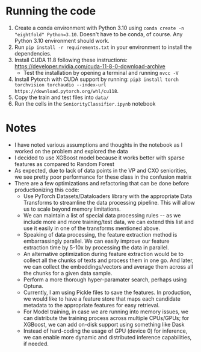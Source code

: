 # Running the code
1. Create a conda environment with Python 3.10 using `conda create -n "eightfold" Python=3.10`. Doesn't have to be conda, of course. Any Python 3.10 environment should work.
2. Run `pip install -r requirements.txt` in your environment to install the dependencies.
3. Install CUDA 11.8 following these instructions: https://developer.nvidia.com/cuda-11-8-0-download-archive
    - Test the installation by opening a terminal and running `nvcc -V`
4. Install Pytorch with CUDA support by running: `pip3 install torch torchvision torchaudio --index-url https://download.pytorch.org/whl/cu118`. 
5. Copy the train and test files into `data/`
6. Run the cells in the `SeniorityClassifier.ipynb` notebook


# Notes
- I have noted various assumptions and thoughts in the notebook as I worked on the problem and explored the data
- I decided to use XGBoost model because it works better with sparse features as compared to Random Forest
- As expected, due to lack of data points in the VP and CXO seniorities, we see pretty poor performance for these class in the confusion matrix
- There are a few optimizations and refactoring that can be done before productionizing this code:
    - Use PyTorch Datasets/Dataloaders library with the appropriate Data Transforms to streamline the data processing pipeline. This will allow us to scale beyond memory limitations.
    - We can maintain a list of special data processing rules -- as we include more and more training/test data, we can extend this list and use it easily in one of the transforms mentioned above.
    - Speaking of data processing, the feature extraction method is embarrassingly parallel. We can easily improve our feature extraction time by 5-10x by processing the data in parallel.
    - An alternative optimization during feature extraction would be to collect all the chunks of texts and process them in one go. And later, we can collect the embeddings/vectors and average them across all the chunks for a given data sample.
    - Perform a more thorough hyper-paramater search, perhaps using Optuna.
    - Currently, I am using Pickle files to save the features. In production, we would like to have a feature store that maps each candidate metadata to the appropriate features for easy retrieval.
    - For Model training, in case we are running into memory issues, we can distribute the training process across multiple CPUs/GPUs; for XGBoost, we can add on-disk support using something like Dask
    - Instead of hard-coding the usage of GPU (device 0) for inference, we can enable more dynamic and distributed inference capabilities, if needed.

